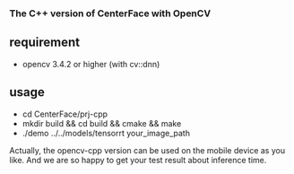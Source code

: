 ### The C++ version of CenterFace with OpenCV 

## requirement
- opencv 3.4.2 or higher (with cv::dnn)

## usage 
 * cd CenterFace/prj-cpp
 * mkdir build && cd build && cmake && make
 * ./demo ../../models/tensorrt  your_image_path
 
  Actually, the opencv-cpp version can be used on the mobile device as you like.
  And we are so happy to get your test result about inference time.
 